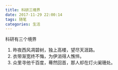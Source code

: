 ```yaml
---
title: 科研三境界
date: 2017-11-29 22:00:14
tags: 随笔
categories: 生活
---
```

科研有三个境界
1. 昨夜西风凋碧树，独上高楼，望尽天涯路。
2. 衣带渐宽终不悔，为伊消得人憔悴。
3. 众里寻他千百度，蓦然回首，那人却在灯火阑珊处。

